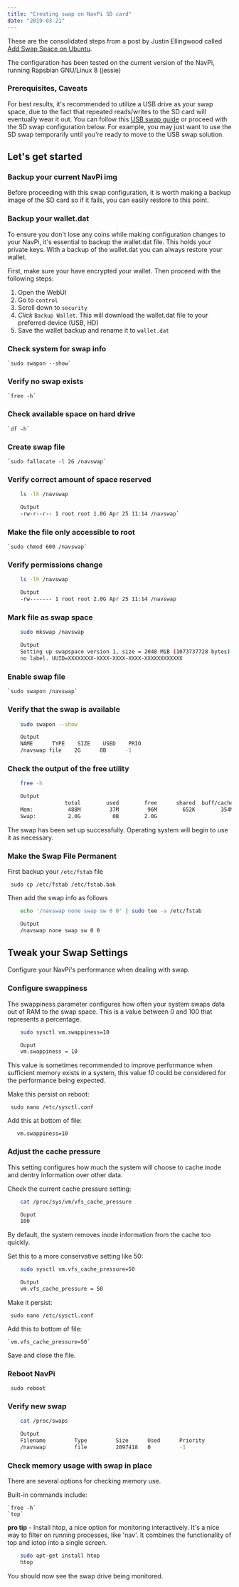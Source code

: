 ```yaml
---
title: "Creating swap on NavPi SD card"
date: "2019-03-21"
---
```


These are the consolidated steps from a post by Justin Ellingwood called [Add Swap Space on Ubuntu](https://www.digitalocean.com/community/tutorials/how-to-add-swap-space-on-ubuntu-16-04).

The configuration has been tested on the current version of the NavPi, running Rapsbian GNU/Linux 8 (jessie)

### Prerequisites, Caveats
For best results, it's recommended to utilize a USB drive as your swap space, due to the fact that repeated reads/writes to the SD card will eventually wear it out. You can follow this [USB swap guide](/stakeboxes/configure-navpi-to-use-usb-swap) or proceed with the SD swap configuration below. For example, you may just want to use the SD swap temporarily until you're ready to move to the USB swap solution.

## Let's get started

### Backup your current NavPi img
Before proceeding with this swap configuration, it is worth making a backup image of the SD card so if it fails, you can easily restore to this point. 

### Backup your wallet.dat
To ensure you don't lose any coins while making configuration changes to your NavPi, it's essential to backup the wallet.dat file. This holds your private keys. With a backup of the wallet.dat you can always restore your wallet.

First, make sure your have encrypted your wallet. Then proceed with the following steps:

1. Open the WebUI
2. Go to `control`
3. Scroll down to `security`
4. *Click* `Backup Wallet`. This will download the wallet.dat file to your preferred device (USB, HD)
5. Save the wallet backup and rename it to `wallet.dat`

### Check system for swap info

    `sudo swapon --show`

### Verify no swap exists

    `free -h`

### Check available space on hard drive

    `df -h`

### Create swap file

    `sudo fallocate -l 2G /navswap`

### Verify correct amount of space reserved
   
```bash
    ls -lh /navswap

    Output
    -rw-r--r-- 1 root root 1.0G Apr 25 11:14 /navswap`
```

### Make the file only accessible to root

    `sudo chmod 600 /navswap`

### Verify permissions change

```bash
    ls -lh /navswap

    Output
    -rw------- 1 root root 2.0G Apr 25 11:14 /navswap
```

### Mark file as swap space

```bash
    sudo mkswap /navswap

    Output
    Setting up swapspace version 1, size = 2048 MiB (1073737728 bytes)
    no label. UUID=XXXXXXXX-XXXX-XXXX-XXXX-XXXXXXXXXXXX
```

### Enable swap file

    `sudo swapon /navswap`

### Verify that the swap is available

```bash
    sudo swapon --show

    Output
    NAME      TYPE    SIZE    USED    PRIO
    /navswap file    2G      0B      -1
```

### Check the output of the free utility

```bash
    free -h

    Output
                  total        used        free      shared  buff/cache   available
    Mem:           488M         37M         96M        652K        354M        425M
    Swap:          2.0G          0B        2.0G
  ```

The swap has been set up successfully. Operating system will begin to use it as necessary.

### Make the Swap File Permanent

First backup your `/etc/fstab` file

   ` sudo cp /etc/fstab /etc/fstab.bak`

Then add the swap info as follows
```bash
    echo '/navswap none swap sw 0 0' | sudo tee -a /etc/fstab

    Output
    /navswap none swap sw 0 0
```

## Tweak your Swap Settings

Configure your NavPi's performance when dealing with swap.

### Configure swappiness

The swappiness parameter configures how often your system swaps data out of RAM to the swap space. This is a value between 0 and 100 that represents a percentage.

```bash
    sudo sysctl vm.swappiness=10

    Ouput
    vm.swappiness = 10
```

This value is sometimes recommended to improve performance when sufficient memory exists in a system, this value *10* could be considered for the performance being expected.

Make this persist on reboot:

   ` sudo nano /etc/sysctl.conf`

Add this at bottom of file:

 `   vm.swappiness=10`

### Adjust the cache pressure

This setting configures how much the system will choose to cache inode and dentry information over other data.

Check the current cache pressure setting:

```bash
    cat /proc/sys/vm/vfs_cache_pressure

    Ouput
    100
```

By default, the system removes inode information from the cache too quickly.

Set this to a more conservative setting like 50:

```bash
    sudo sysctl vm.vfs_cache_pressure=50

    Output
    vm.vfs_cache_pressure = 50
```

Make it persist:

   ` sudo nano /etc/sysctl.conf`

Add this to bottom of file:

    `vm.vfs_cache_pressure=50`

Save and close the file.

### Reboot NavPi

   ` sudo reboot`

### Verify new swap
    
```bash
    cat /proc/swaps

    Output
    Filename         Type         Size      Used      Priority
    /navswap         file         2097418   0         -1
```

### Check memory usage with swap in place

There are several options for checking memory use.

Built-in commands include:

    `free -h`
    `top`

**pro tip** - Install htop, a nice option for monitoring interactively. It's a nice way to filter on running processes, like 'nav'. It combines the functionality of top and iotop into a single screen.

```bash
    sudo apt-get install htop
    htop
```

You should now see the swap drive being monitored.
